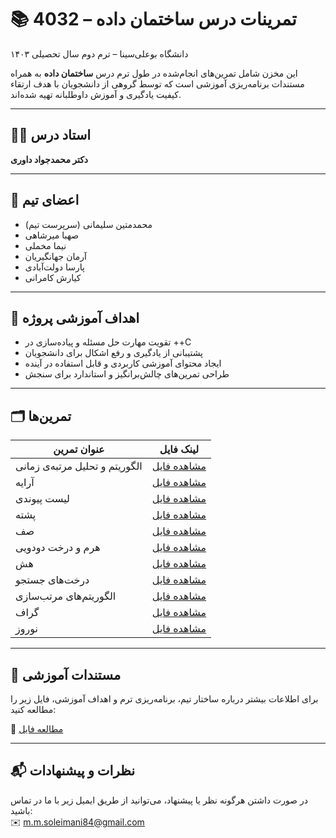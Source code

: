 # 📚 تمرینات درس ساختمان داده – 4032  
دانشگاه بوعلی‌سینا – ترم دوم سال تحصیلی ۱۴۰۳

این مخزن شامل تمرین‌های انجام‌شده در طول ترم درس **ساختمان داده** به همراه مستندات برنامه‌ریزی آموزشی است که توسط گروهی از دانشجویان با هدف ارتقاء کیفیت یادگیری و آموزش داوطلبانه تهیه شده‌اند.

---

## 🧑‍🏫 استاد درس

**دکتر محمدجواد داوری**

---

## 👥 اعضای تیم

- محمدمتین سلیمانی (سرپرست تیم)  
- صهبا میرشاهی  
- نیما مخملی  
- آرمان جهانگیریان  
- پارسا دولت‌آبادی  
- کیارش کامرانی

---

## 🧠 اهداف آموزشی پروژه

- تقویت مهارت حل مسئله و پیاده‌سازی در ++C  
- پشتیبانی از یادگیری و رفع اشکال برای دانشجویان  
- ایجاد محتوای آموزشی کاربردی و قابل استفاده در آینده  
- طراحی تمرین‌های چالش‌برانگیز و استاندارد برای سنجش

---

## 🗂️ تمرین‌ها

| عنوان تمرین                          | لینک فایل |
|--------------------------------------|------------|
| الگوریتم و تحلیل مرتبه‌ی زمانی       | [مشاهده فایل](https://github.com/M-M-Soleimani/dsa-4032/blob/main/assignments/01-algorithm-and-time-complexity.pdf) |
| آرایه                                 | [مشاهده فایل](https://github.com/M-M-Soleimani/dsa-4032/blob/main/assignments/02-arrays.pdf) |
| لیست پیوندی                           | [مشاهده فایل](https://github.com/M-M-Soleimani/dsa-4032/blob/main/assignments/03-linked-list.pdf) |
| پشته                                  | [مشاهده فایل](https://github.com/M-M-Soleimani/dsa-4032/blob/main/assignments/04-stack.pdf) |
| صف                                    | [مشاهده فایل](https://github.com/M-M-Soleimani/dsa-4032/blob/main/assignments/05-queue.pdf) |
| هرم و درخت دودویی                    | [مشاهده فایل](https://github.com/M-M-Soleimani/dsa-4032/blob/main/assignments/06-heap-and-binary-tree.pdf) |
| هش                                    | [مشاهده فایل](https://github.com/M-M-Soleimani/dsa-4032/blob/main/assignments/07-hashing.pdf) |
| درخت‌های جستجو                        | [مشاهده فایل](https://github.com/M-M-Soleimani/dsa-4032/blob/main/assignments/08-search-trees.pdf) |
| الگوریتم‌های مرتب‌سازی               | [مشاهده فایل](https://github.com/M-M-Soleimani/dsa-4032/blob/main/assignments/09-sorting.pdf) |
| گراف                                   | [مشاهده فایل](https://github.com/M-M-Soleimani/dsa-4032/blob/main/assignments/10-graph.pdf) |
| نوروز                                  | [مشاهده فایل](https://github.com/M-M-Soleimani/dsa-4032/blob/main/assignments/11-nowruz.pdf) |

---

## 📘 مستندات آموزشی

برای اطلاعات بیشتر درباره ساختار تیم، برنامه‌ریزی ترم و اهداف آموزشی، فایل زیر را مطالعه کنید:

📄 [مطالعه فایل](https://github.com/M-M-Soleimani/dsa-4032/blob/main/docs/data-structure-and-algorithm.pdf)

---

## 📬 نظرات و پیشنهادات

در صورت داشتن هرگونه نظر یا پیشنهاد، می‌توانید از طریق ایمیل زیر با ما در تماس باشید:  
✉️ m.m.soleimani84@gmail.com
